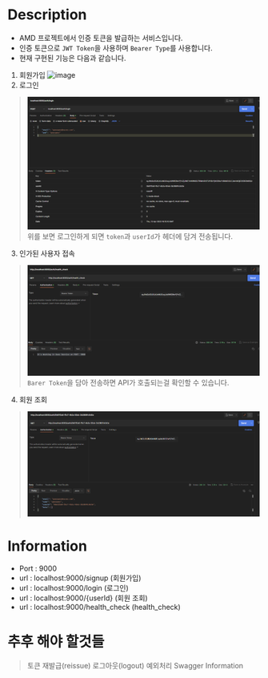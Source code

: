 # Description
- AMD 프로젝트에서 인증 토큰을 발급하는 서비스입니다.
- 인증 토큰으로 `JWT Token`을 사용하며 `Bearer Type`를 사용합니다. 
- 현재 구현된 기능은 다음과 같습니다.

1. 회원가입
![image](https://github.com/Chosun-AMD/backend-auth/assets/54488922/68e6cfb6-7101-40d7-a821-a6f6d7ac374a)
2. 로그인
> ![img_1.png](img_1.png)  
> 위를 보면 로그인하게 되면 `token`과 `userId`가 헤더에 담겨 전송됩니다.

3. 인가된 사용자 접속
> ![img_2.png](img_2.png)
> `Barer Token`을 담아 전송하면 API가 호출되는걸 확인할 수 있습니다.

4. 회원 조회
> ![img_3.png](img_3.png)

# Information
- Port : 9000
- url : localhost:9000/signup (회원가입)
- url : localhost:9000/login (로그인)
- url : localhost:9000/{userId} (회원 조회)
- url : localhost:9000/health_check (health_check)

# 추후 해야 할것들
> 토큰 재발급(reissue)
> 로그아웃(logout)
> 예외처리
> Swagger Information
